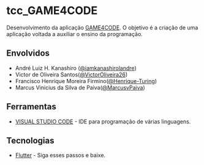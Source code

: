 # tcc_GAME4CODE

Desenvolvimento da aplicação [GAME4CODE](https://github.com/iamkanashirolandre/tcc_GAME4CODE). O objetivo é a criação de uma aplicação voltada a auxiliar o ensino da programação.

## Envolvidos

* André Luiz H. Kanashiro ([@iamkanashirolandre](https://github.com/iamkanashirolandre))
* Victor de Oliveira Santos([@VictorOliveira26](https://github.com/VictorOliveira26))
* Francisco Henrique Moreira Firmino([@Henrique-Turing](https://github.com/Henrique-Turing))
* Marcus Vinicius da Silva de Paiva([@MarcusvPaiva](https://github.com/MarcusvPaiva))

## Ferramentas

* [VISUAL STUDIO CODE](https://code.visualstudio.com/) - IDE para programação de várias linguagens.

## Tecnologias

* [Flutter](https://flutter.dev/docs/get-started/install) - Siga esses passos e baixe.


